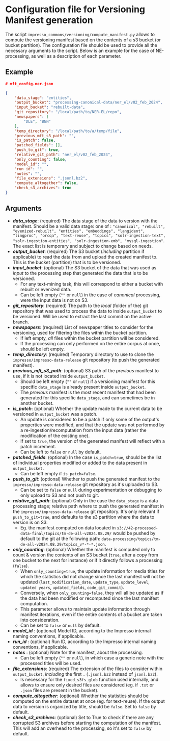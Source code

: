 # Configuration file for Versioning Manifest generation

The script `impresso_commons/versioning/compute_manifest.py` allows to compute the versioning manifest
based on the contents of a s3 bucket (or bucket partition).
The configuration file should be used to provide all the necessary arguments to the script.
Below is an example for the case of NE-processing, as well as a description of each parameter.

## Example

```json
# mft_config.ner.json

{
    "data_stage": "entities",
    "output_bucket": "processing-canonical-data/ner_el/v02_feb_2024",
    "input_bucket": "rebuilt-data",
    "git_repository": "/local/path/to/NER-EL/repo",
    "newspapers": [
        "DLE", "BNN"
    ],
    "temp_directory": "/local/path/to/a/temp/file",
    "previous_mft_s3_path": "",
    "is_patch": false,
    "patched_fields": [],
    "push_to_git": true,
    "relative_git_path": "ner_el/v02_feb_2024",
    "only_counting": false,
    "model_id": "",
    "run_id": "",
    "notes": "",
    "file_extensions": ".jsonl.bz2",
    "compute_altogether": false,
    "check_s3_archives": true
}
```

## Arguments

- __*data_stage*__: (required) The data stage of the data to version with the manifest. Should be a valid data stage: one of : ```"canonical", "rebuilt", "evenized-rebuilt", "entities", "embeddings", "langident", "lingproc", "orcqa", "text-reuse", "topics", "solr-ingestion-text", "solr-ingestion-entities", "solr-ingestion-emb", "mysql-ingestion"```. The exact list is temporary and subject to change based on needs.
- __*output_bucket*__: (required) The S3 bucket (*including* partition if applicable) to read the data from and upload the created manifest to. This is the bucket (partition) that is to be versioned.
- __*input_bucket*__: (optional) The S3 bucket of the data that was used as *input* to the processing step that generated the data that is to be versioned.
  - For any text-mining task, this will correspond to either a bucket with rebuilt or evenized data.
  - Can be left empty (`""` or `null`) in the case of *canonical* processing, were the input data is not on S3.
- __*git_repository*__: (required) The path to the *local* (folder of the) git repository that was used to process the data to inside `output_bucket` to be versioned. Will be used to extract the last commit on the active branch.
- __*newspapers*__: (required) List of newspaper titles to consider for  the versioning, used for filtering the files within the bucket partition.
  - If left empty, *all* files within the bucket partition will be considered.
  - If the processing can only performed on the entire corpus at once, should be left empty.
- __*temp_directory*__: (required) Temporary directory to use to clone the `impresso/impresso-data-release` git repository (to push the generated manifest).
- __*previous_mft_s3_path*__: (optional) S3 path of the *previous* manifest to use, if it is not located inside `output_bucket`.
  - Should be left empty (`""` or `null`) if a versioning manifest for this specific `data_stage` is already present inside `output_bucket`.
  - The *previous* manifest is the most recent manifest that had been generated for this specific `data_stage`, and can sometimes be in another bucket.
- __*is_patch*__: (optional) Whether the update made to the current data to be versioned in `output_bucket` was a patch.
  - An update is considered to be a patch if only some of the output's properties were modified, and that the update was not performed by a re-ingestion/recomputation from the input data (rather the modification of the existing one).
  - If set to `true`, the version of the generated manifest will reflect with a patch increment.
  - Can be left to `false` or `null` by default.
- __*patched_fields*__: (optional) In the case `is_patch=true`, should be the list of individual properties modified or added to the data present in `output_bucket`.
  - Can be left empty if `is_patch=false`.
- __*push_to_git*__: (optional) Whether to push the generated manifest to the `impresso/impresso-data-release` git repository as it's uploaded to S3.
  - Can be set to `false` or `null` during experimentation or debugging to only upload to S3 and not push to git.
- __*relative_git_path*__: (optional) Only in the case the `data_stage` is a data processing stage; relative path where to push the generated manifest in the `impresso/impresso-data-release` git repository. It's only relevant if `push_to_git=true`, and defaults to the s3 partition where the data to version is on S3. 
  - Eg. the manifest computed on data located in `s3://42-processed-data-final/topics/tm-de-all-v2024.08.29/` would be pushed by default to the git at the following path: `data-processing/topics/tm-de-all-v2024.08.29/topics_v*-*-*.json`.
- __*only_counting*__: (optional) Whether the manifest is computed only to count & version the contents of an S3 bucket (`true`, after a copy from one bucket to the next for instance) or if it directly follows a processing (`false`). 
  - When `only_counting=true`, the update information for media titles for which the statistics did not change since the last manifest will not be updated (`last_modification_date`, `update_type`, `update_level`, `updated years`, `updated_fields`, `code_git_commit`).
  - Conversely, when `only_counting=false`, they will all be updated as if the data had been modified or recomputed since the last manifest computation.
  - This parameter allows to maintain update information through manifest iterations, even if the entire contents of a bucket are taken into consideration.
  - Can be set to `false` or `null` by default.
- __*model_id*__ : (optional) Model ID, according to the Impresso internal naming conventions, if applicable.
- __*run_id*__ : (optional) Run ID, according to the Impresso internal naming conventions, if applicable.
- __*notes*__ : (optional) Note for the manifest, about the processing.
  - Can be left empty (`""` or `null`), in which case a generic note with the processed titles will be used.
- __*file_extensions*__: (required) The extension of the files to consider within `output_bucket`, *including* the first `.` (`.jsonl.bz2` instead of `jsonl.bz2`).
  - Is necessary for the `fixed_s3fs_glob` function used internally, and allows to ensure only desired files are considered (eg. if `.txt` or `.json` files are present in the bucket).
- __*compute_altogether*__: (optional) Whether the statistics should be computed on the entire dataset at once (eg. for text-reuse). If the output data to version is organized by title, should be `false`. Set to `false` by default.
- __*check_s3_archives*__: (optional) Set to True to check if there are any corrupted S3 archives before starting the computation of the manifest. This will add an overhead to the processing, so it's set to `false` by default.